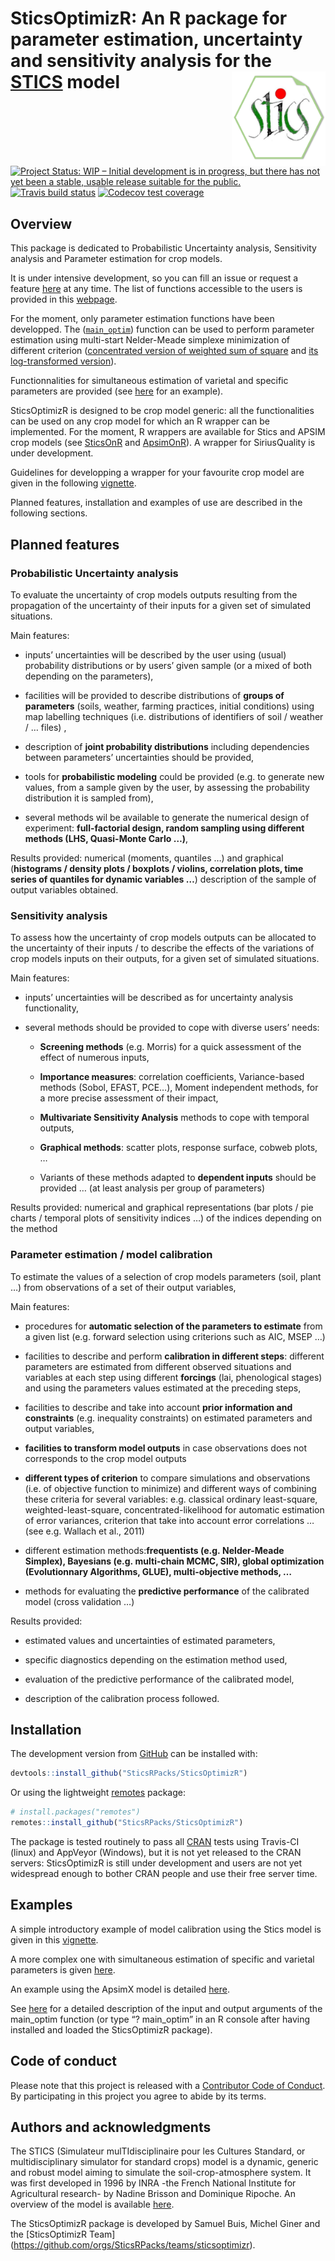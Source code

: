 
<!-- README.md is generated from README.Rmd. Please edit that file -->

# SticsOptimizR: An R package for parameter estimation, uncertainty and sensitivity analysis for the [STICS](https://www6.paca.inra.fr/stics_eng/) model <img src="man/figures/logo.png" alt="logo" width="150" align="right" />

[![Project Status: WIP – Initial development is in progress, but there
has not yet been a stable, usable release suitable for the
public.](https://www.repostatus.org/badges/latest/wip.svg)](https://www.repostatus.org/#wip)
[![Travis build
status](https://travis-ci.org/SticsRPacks/SticsOptimizR.svg?branch=master)](https://travis-ci.org/SticsRPacks/SticsOptimizR)
[![Codecov test
coverage](https://codecov.io/gh/SticsRPacks/SticsOptimizR/branch/master/graph/badge.svg)](https://codecov.io/gh/SticsRPacks/SticsOptimizR?branch=master)

## Overview

This package is dedicated to Probabilistic Uncertainty analysis,
Sensitivity analysis and Parameter estimation for crop models.

It is under intensive development, so you can fill an issue or request a
feature [here](https://github.com/SticsRPacks/SticsOptimizR/issues) at
any time. The list of functions accessible to the users is provided in
this
[webpage](https://sticsrpacks.github.io/SticsOptimizR/reference/index.html).

For the moment, only parameter estimation functions have been
developped. The ([`main_optim`](R/main_optim.R)) function can be used to
perform parameter estimation using multi-start Nelder-Meade simplexe
minimization of different criterion ([concentrated version of weighted
sum of square](R/concentrated_wss.R) and [its log-transformed
version](R/log_concentrated_wss.R)).

Functionnalities for simultaneous estimation of varietal and specific
parameters are provided (see
[here](https://SticsRPacks.github.io/SticsOptimizR/articles/Parameter_estimation_Specific_and_Varietal.html)
for an example).

SticsOptimizR is designed to be crop model generic: all the
functionalities can be used on any crop model for which an R wrapper can
be implemented. For the moment, R wrappers are available for Stics and
APSIM crop models (see
[SticsOnR](https://github.com/SticsRPacks/SticsOnR) and
[ApsimOnR](https://github.com/hol430/ApsimOnR)). A wrapper for
SiriusQuality is under development.

Guidelines for developping a wrapper for your favourite crop model are
given in the following
[vignette](https://SticsRPacks.github.io/SticsOptimizR/articles/Designing_a_model_wrapper.html).

Planned features, installation and examples of use are described in the
following sections.

## Planned features

### Probabilistic Uncertainty analysis

To evaluate the uncertainty of crop models outputs resulting from the
propagation of the uncertainty of their inputs for a given set of
simulated situations.

Main features:

  - inputs’ uncertainties will be described by the user using (usual)
    probability distributions or by users’ given sample (or a mixed of
    both depending on the parameters),

  - facilities will be provided to describe distributions of **groups of
    parameters** (soils, weather, farming practices, initial conditions)
    using map labelling techniques (i.e. distributions of identifiers of
    soil / weather / … files) ,

  - description of **joint probability distributions** including
    dependencies between parameters’ uncertainties should be provided,

  - tools for **probabilistic modeling** could be provided (e.g. to
    generate new values, from a sample given by the user, by assessing
    the probability distribution it is sampled from),

  - several methods wil be available to generate the numerical design of
    experiment: **full-factorial design, random sampling using different
    methods (LHS, Quasi-Monte Carlo …)**,

Results provided: numerical (moments, quantiles …) and graphical
(**histograms / density plots / boxplots / violins, correlation plots,
time series of quantiles for dynamic variables …**) description of the
sample of output variables obtained.

### Sensitivity analysis

To assess how the uncertainty of crop models outputs can be allocated to
the uncertainty of their inputs / to describe the effects of the
variations of crop models inputs on their outputs, for a given set of
simulated situations.

Main features:

  - inputs’ uncertainties will be described as for uncertainty analysis
    functionality,

  - several methods should be provided to cope with diverse users’
    needs:
    
      - **Screening methods** (e.g. Morris) for a quick assessment of
        the effect of numerous inputs,
    
      - **Importance measures**: correlation coefficients,
        Variance-based methods (Sobol, EFAST, PCE…), Moment independent
        methods, for a more precise assessment of their impact,
    
      - **Multivariate Sensitivity Analysis** methods to cope with
        temporal outputs,
    
      - **Graphical methods**: scatter plots, response surface, cobweb
        plots, …
    
      - Variants of these methods adapted to **dependent inputs** should
        be provided … (at least analysis per group of parameters)

Results provided: numerical and graphical representations (bar plots /
pie charts / temporal plots of sensitivity indices …) of the indices
depending on the method

### Parameter estimation / model calibration

To estimate the values of a selection of crop models parameters (soil,
plant …) from observations of a set of their output variables,

Main features:

  - procedures for **automatic selection of the parameters to estimate**
    from a given list (e.g. forward selection using criterions such as
    AIC, MSEP …)

  - facilities to describe and perform **calibration in different
    steps**: different parameters are estimated from different observed
    situations and variables at each step using different **forcings**
    (lai, phenological stages) and using the parameters values estimated
    at the preceding steps,

  - facilities to describe and take into account **prior information and
    constraints** (e.g. inequality constraints) on estimated parameters
    and output variables,

  - **facilities to transform model outputs** in case observations does
    not corresponds to the crop model outputs

  - **different types of criterion** to compare simulations and
    observations (i.e. of objective function to minimize) and different
    ways of combining these criteria for several variables:
    e.g. classical ordinary least-square, weighted-least-square,
    concentrated-likelihood for automatic estimation of error variances,
    criterion that take into account error correlations … (see
    e.g. Wallach et al., 2011)

  - different estimation methods:**frequentists (e.g. Nelder-Meade
    Simplex), Bayesians (e.g. multi-chain MCMC, SIR), global
    optimization (Evolutionnary Algorithms, GLUE), multi-objective
    methods, …**

  - methods for evaluating the **predictive performance** of the
    calibrated model (cross validation …)

Results provided:

  - estimated values and uncertainties of estimated parameters,

  - specific diagnostics depending on the estimation method used,

  - evaluation of the predictive performance of the calibrated model,

  - description of the calibration process followed.

## Installation

The development version from [GitHub](https://github.com/) can be
installed with:

``` r
devtools::install_github("SticsRPacks/SticsOptimizR")
```

Or using the lightweight
[remotes](https://github.com/r-lib/remotes#readme) package:

``` r
# install.packages("remotes")
remotes::install_github("SticsRPacks/SticsOptimizR")
```

The package is tested routinely to pass all
[CRAN](https://CRAN.R-project.org) tests using Travis-CI (linux) and
AppVeyor (Windows), but it is not yet released to the CRAN servers:
SticsOptimizR is still under development and users are not yet
widespread enough to bother CRAN people and use their free server time.

## Examples

A simple introductory example of model calibration using the Stics model
is given in this
[vignette](https://SticsRPacks.github.io/SticsOptimizR/articles/Parameter_estimation_simple_case.html).

A more complex one with simultaneous estimation of specific and varietal
parameters is given
[here](https://SticsRPacks.github.io/SticsOptimizR/articles/Parameter_estimation_Specific_and_Varietal.html).

An example using the ApsimX model is detailed
[here](https://SticsRPacks.github.io/SticsOptimizR/articles/ApsimX_parameter_estimation_simple_case.html).

See [here](R/main_optim.R) for a detailed description of the input and
output arguments of the main\_optim function (or type “? main\_optim” in
an R console after having installed and loaded the SticsOptimizR
package).

## Code of conduct

Please note that this project is released with a [Contributor Code of
Conduct](CODE_OF_CONDUCT.md). By participating in this project you agree
to abide by its terms.

## Authors and acknowledgments

The STICS (Simulateur mulTIdisciplinaire pour les Cultures Standard, or
multidisciplinary simulator for standard crops) model is a dynamic,
generic and robust model aiming to simulate the soil-crop-atmosphere
system. It was first developed in 1996 by INRA -the French National
Institute for Agricultural research- by Nadine Brisson and Dominique
Ripoche. An overview of the model is available
[here](https://www6.paca.inra.fr/stics_eng/About-us/Stics-model-overview).

The SticsOptimizR package is developed by Samuel Buis, Michel Giner and
the \[SticsOptimizR Team\]
(<https://github.com/orgs/SticsRPacks/teams/sticsoptimizr>).

